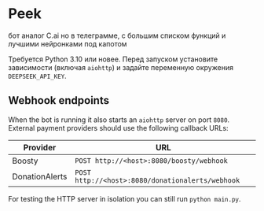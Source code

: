 # Peek
бот аналог C.ai но в телеграмме, с большим списком функций и лучшими нейронками под капотом

Требуется Python 3.10 или новее. Перед запуском установите зависимости (включая `aiohttp`) и задайте переменную окружения `DEEPSEEK_API_KEY`.

## Webhook endpoints

When the bot is running it also starts an `aiohttp` server on port `8080`.
External payment providers should use the following callback URLs:

| Provider       | URL                                          |
|----------------|----------------------------------------------|
| Boosty         | `POST http://<host>:8080/boosty/webhook`      |
| DonationAlerts | `POST http://<host>:8080/donationalerts/webhook` |

For testing the HTTP server in isolation you can still run
`python main.py`.
